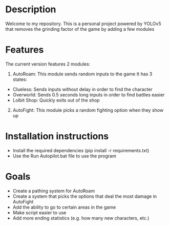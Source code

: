 # Description
Welcome to my repository. This is a personal project powered by YOLOv5 that removes the grinding factor of the game by adding a few modules

# Features
The current version features 2 modules:

1) AutoRoam: This module sends random inputs to the game
It has 3 states:
- Clueless: Sends inputs without delay in order to find the character
- Overworld: Sends 0.5 seconds long inputs in order to find battles easier
- Lolbit Shop: Quickly exits out of the shop

2) AutoFight: This module picks a random fighting option when they show up

# Installation instructions
- Install the required dependencies (pip install -r requirements.txt)
- Use the Run Autopilot.bat file to use the program

# Goals
- Create a pathing system for AutoRoam
- Create a system that picks the options that deal the most damage in AutoFight
- Add the ability to go to certain areas in the game
- Make script easier to use
- Add more ending statistics (e.g. how many new characters, etc.)